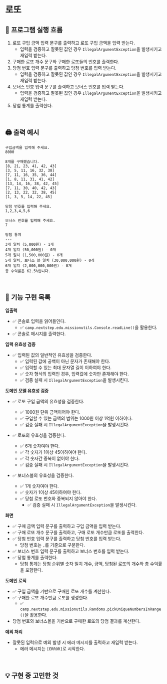 # 로또

## 🔄 프로그램 실행 흐름

1. 로또 구입 금액 입력 문구를 출력하고 로또 구입 금액을 입력 받는다.
    - 입력을 검증하고 잘못된 값인 경우 `IllegalArgumentException`을 발생시키고 재입력 받는다.
2. 구매한 로또 개수 문구와 구매한 로또들의 번호를 출력한다.
3. 당첨 번호 입력 문구를 출력하고 당첨 번호를 입력 받는다.
    - 입력을 검증하고 잘못된 값인 경우 `IllegalArgumentException`을 발생시키고 재입력 받는다.
4. 보너스 번호 입력 문구를 출력하고 보너스 번호를 입력 받는다.
    - 입력을 검증하고 잘못된 값인 경우 `IllegalArgumentException`을 발생시키고 재입력 받는다.
5. 당첨 통계를 출력한다.

<br/>

## 🖨️ 출력 예시

```
구입금액을 입력해 주세요.
8000

8개를 구매했습니다.
[8, 21, 23, 41, 42, 43] 
[3, 5, 11, 16, 32, 38] 
[7, 11, 16, 35, 36, 44] 
[1, 8, 11, 31, 41, 42] 
[13, 14, 16, 38, 42, 45] 
[7, 11, 30, 40, 42, 43] 
[2, 13, 22, 32, 38, 45] 
[1, 3, 5, 14, 22, 45]

당첨 번호를 입력해 주세요.
1,2,3,4,5,6

보너스 번호를 입력해 주세요.
7

당첨 통계
---
3개 일치 (5,000원) - 1개
4개 일치 (50,000원) - 0개
5개 일치 (1,500,000원) - 0개
5개 일치, 보너스 볼 일치 (30,000,000원) - 0개
6개 일치 (2,000,000,000원) - 0개
총 수익률은 62.5%입니다.
```

<br/>

## 📝 기능 구현 목록

**입출력**

- ✅ 콘솔로 입력을 읽어들인다.
  - ✅ `camp.nextstep.edu.missionutils.Console.readLine()`을 활용한다.
- ✅ 콘솔로 메시지를 출력한다.

**입력 유효성 검증**

- ✅ 입력된 값의 일반적인 유효성을 검증한다.
  - ✅ 입력된 값에 공백이 아닌 문자가 존재해야 한다.
  - ✅ 입력할 수 있는 최대 문자열 길이 이하여야 한다.
  - ✅ 숫자 형식의 입력인 경우, 입력값에 숫자만 존재해야 한다.
  - ✅ 검증 실패 시 `IllegalArgumentException`을 발생시킨다.

**도메인 모델 유효성 검증**

- ✅ 로또 구입 금액의 유효성을 검증한다.
  - ✅ 1000원 단위 금액이어야 한다.
  - ✅ 구입할 수 있는 금액의 범위는 1000원 이상 1억원 이하이다.
  - ✅ 검증 실패 시 `IllegalArgumentException`을 발생시킨다.

- ✅ 로또의 유효성을 검증한다.
  - ✅ 6개 숫자여야 한다.
  - ✅ 각 숫자가 1이상 45이하여야 한다.
  - ✅ 각 숫자간 중복이 없어야 한다.
  - ✅ 검증 실패 시 `IllegalArgumentException`을 발생시킨다.

- ✅ 보너스볼의 유효성을 검증한다.
    - ✅ 1개 숫자여야 한다.
    - ✅ 숫자가 1이상 45이하여야 한다.
  - ✅ 당첨 로또 번호와 중복되지 않아야 한다.
    - ✅ 검증 실패 시 `IllegalArgumentException`을 발생시킨다.

**화면**

- ✅ 구매 금액 입력 문구를 출력하고 구입 금액을 입력 받는다.
- ✅ 구매 로또 개수 문구를 출력하고, 구매 로또 개수만큼 로또를 출력한다.
- ✅ 당첨 번호 입력 문구를 출력하고 당첨 번호를 입력 받는다.
    - 당첨 번호는 `,`를 기준으로 구분한다.
- ✅ 보너스 번호 입력 문구를 출력하고 보너스 번호를 입력 받는다.
- ✅ 당첨 통계를 출력한다.
    - 당첨 통계는 당첨 순위별 숫자 일치 개수, 금액, 당첨된 로또의 개수와 총 수익률을 포함한다.

**도메인 로직**

- ✅ 구입 금액을 기반으로 구매한 로또 개수를 계산한다.
- ✅ 구매한 로또 개수만큼 로또를 생성한다.
  - ✅ `camp.nextstep.edu.missionutils.Randoms.pickUniqueNumbersInRange()`을 활용한다.
- 당첨 번호와 보너스볼을 기반으로 구매한 로또의 당첨 결과를 계산한다.

**예외 처리**

- 잘못된 입력으로 예외 발생 시 에러 메시지를 출력하고 재입력 받는다.
  - 에러 메시지는 `[ERROR]`로 시작한다.

<br/>

## 💡 구현 중 고민한 것